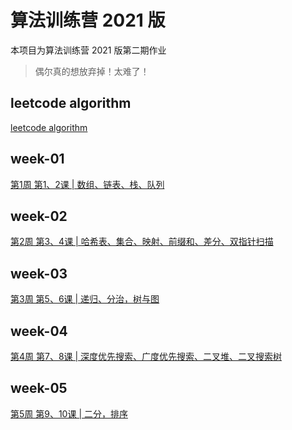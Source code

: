 # 算法训练营 2021 版

本项目为算法训练营 2021 版第二期作业

> 偶尔真的想放弃掉！太难了！

## leetcode algorithm

[leetcode algorithm](./leetcode-algorithm)

## week-01

[第1周 第1、2课 | 数组、链表、栈、队列](./week-01)

## week-02

[第2周 第3、4课 | 哈希表、集合、映射、前缀和、差分、双指针扫描](./week-02)

## week-03

[第3周 第5、6课 | 递归、分治，树与图](./week-03)

## week-04

[第4周 第7、8课 | 深度优先搜索、广度优先搜索、二叉堆、二叉搜索树](./week-04)

## week-05

[第5周 第9、10课 | 二分，排序](./week-05)